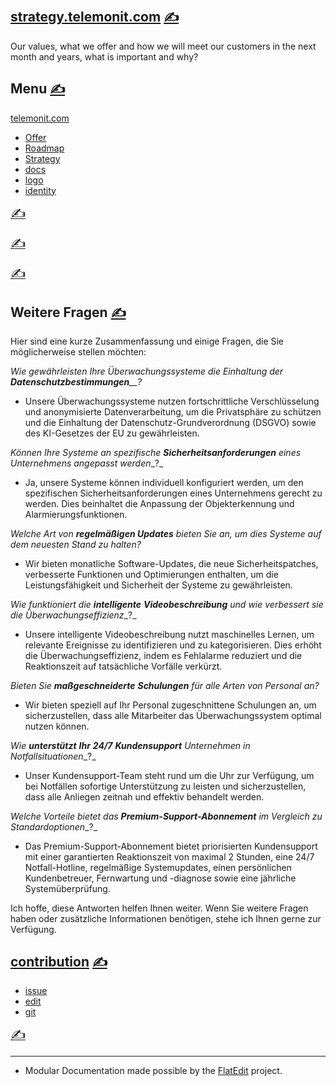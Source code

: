 
## [strategy.telemonit.com](http://strategy.telemonit.com) [<span style='font-size:20px;'>&#x270D;</span>](git@github.com:telemonit/strategy/edit/main/DOCS/HEAD.md)

Our values, what we offer and how we will meet our customers in the next month and years, what is important and why?

## Menu [<span style='font-size:20px;'>&#x270D;</span>](git@github.com:telemonit/strategy/edit/main/DOCS/MENU.md)

[telemonit.com](http://www.telemonit.com)
+ [Offer](http://offer.telemonit.com)
+ [Roadmap](http://roadmap.telemonit.com)
+ [Strategy](http://strategy.telemonit.com)
+ [docs](http://docs.telemonit.com)
+ [logo](http://logo.telemonit.com)
+ [identity](http://identity.telemonit.com)

 [<span style='font-size:20px;'>&#x270D;</span>](git@github.com:telemonit/strategy/edit/main/DOCS/EN/PLAN.md)


 [<span style='font-size:20px;'>&#x270D;</span>](git@github.com:telemonit/strategy/edit/main/DOCS/EN/2024.md)


 [<span style='font-size:20px;'>&#x270D;</span>](git@github.com:telemonit/strategy/edit/main/DOCS/EN/2025.md)


## Weitere Fragen [<span style='font-size:20px;'>&#x270D;</span>](git@github.com:telemonit/strategy/edit/main/DOCS/FAQ.md)

Hier sind eine kurze Zusammenfassung und einige Fragen, die Sie möglicherweise stellen möchten:

_Wie_ _gewährleisten_ _Ihre_ _Überwachungssysteme_ _die_ _Einhaltung_ _der_ _**Datenschutzbestimmungen**__?_

-   Unsere Überwachungssysteme nutzen fortschrittliche Verschlüsselung und anonymisierte Datenverarbeitung, um die Privatsphäre zu schützen und die Einhaltung der Datenschutz-Grundverordnung (DSGVO) sowie des KI-Gesetzes der EU zu gewährleisten.


_Können_ _Ihre_ _Systeme an_ _spezifische_ _**Sicherheitsanforderungen**_ _eines_ _Unternehmens_ _angepasst_ _werden__?_

-   Ja, unsere Systeme können individuell konfiguriert werden, um den spezifischen Sicherheitsanforderungen eines Unternehmens gerecht zu werden. Dies beinhaltet die Anpassung der Objekterkennung und Alarmierungsfunktionen.


_Welche Art von_ _**regelmäßigen Updates**_ _bieten Sie an, um dies Systeme auf dem neuesten Stand zu halten?_

-   Wir bieten monatliche Software-Updates, die neue Sicherheitspatches, verbesserte Funktionen und Optimierungen enthalten, um die Leistungsfähigkeit und Sicherheit der Systeme zu gewährleisten.


_Wie_ _funktioniert_ _die_ _**intelligente**_ _**Videobeschreibung**_ _und_ _wie_ _verbessert_ _sie_ _die_ _Überwachungseffizienz__?_

-   Unsere intelligente Videobeschreibung nutzt maschinelles Lernen, um relevante Ereignisse zu identifizieren und zu kategorisieren. Dies erhöht die Überwachungseffizienz, indem es Fehlalarme reduziert und die Reaktionszeit auf tatsächliche Vorfälle verkürzt.


_Bieten_ _Sie_ _**maßgeschneiderte**_ _**Schulungen**_ _für alle_ _Arten_ _von Personal an?_

-   Wir bieten speziell auf Ihr Personal zugeschnittene Schulungen an, um sicherzustellen, dass alle Mitarbeiter das Überwachungssystem optimal nutzen können.


_Wie_ _**unterstützt**_ _**Ihr**_ _**24/7**_ _**Kundensupport**_ _Unternehmen in_ _Notfallsituationen__?_

-   Unser Kundensupport\-Team steht rund um die Uhr zur Verfügung, um bei Notfällen sofortige Unterstützung zu leisten und sicherzustellen, dass alle Anliegen zeitnah und effektiv behandelt werden.


_Welche_ _Vorteile_ _bietet_ _das_ _**Premium-Support-Abonnement**_ _im_ _Vergleich_ _zu_ _Standardoptionen__?_

-   Das Premium-Support-Abonnement bietet priorisierten Kundensupport mit einer garantierten Reaktionszeit von maximal 2 Stunden, eine 24/7 Notfall\-Hotline, regelmäßige Systemupdates, einen persönlichen Kundenbetreuer, Fernwartung und -diagnose sowie eine jährliche Systemüberprüfung.


Ich hoffe, diese Antworten helfen Ihnen weiter. Wenn Sie weitere Fragen haben oder zusätzliche Informationen benötigen, stehe ich Ihnen gerne zur Verfügung.

## [contribution](http://contribution.softreck.dev) [<span style='font-size:20px;'>&#x270D;</span>](git@github.com:telemonit/strategy/edit/main/DOCS/COOPERATION.md)

+ [issue](https://github.com/telemonit/strategy/issues/new)
+ [edit](https://github.com/telemonit/strategy/edit/main/README.md)
+ [git](https://github.com/telemonit/) 

 [<span style='font-size:20px;'>&#x270D;</span>](git@github.com:telemonit/strategy/edit/main/DOCS/FOOT.md)

<script type="module">    
  import mermaid from 'https://cdn.jsdelivr.net/npm/mermaid@10/dist/mermaid.esm.min.mjs';
  mermaid.initialize({
    startOnReady:true,
    theme: 'forest',
    flowchart:{
            useMaxWidth:false,
            htmlLabels:true
        }
  });
  mermaid.init(undefined, '.language-mermaid');
</script>
 

---
+ Modular Documentation made possible by the [FlatEdit](http://www.flatedit.com) project.
